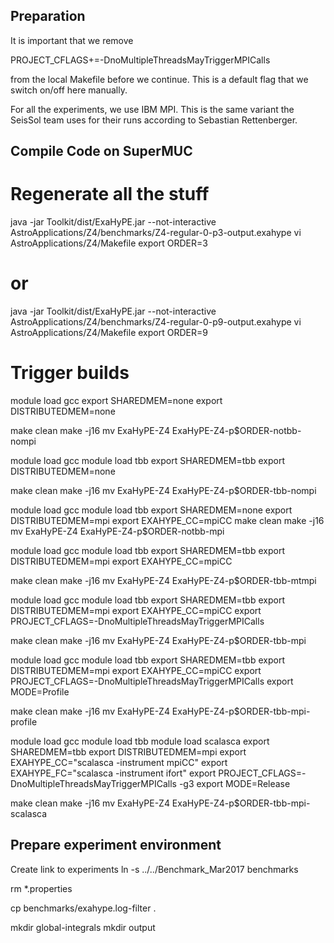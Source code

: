 ## Preparation

It is important that we remove

PROJECT_CFLAGS+=-DnoMultipleThreadsMayTriggerMPICalls

from the local Makefile	before we continue. This is a default flag that we switch on/off here manually.

For all the experiments, we use IBM MPI. This is the same variant the SeisSol 
team uses for their runs according to Sebastian Rettenberger. 



## Compile Code on SuperMUC

# Regenerate all the stuff
java -jar Toolkit/dist/ExaHyPE.jar --not-interactive AstroApplications/Z4/benchmarks/Z4-regular-0-p3-output.exahype
vi AstroApplications/Z4/Makefile
export ORDER=3


# or
java -jar Toolkit/dist/ExaHyPE.jar --not-interactive AstroApplications/Z4/benchmarks/Z4-regular-0-p9-output.exahype
vi AstroApplications/Z4/Makefile
export ORDER=9


# Trigger builds
module load gcc
export SHAREDMEM=none
export DISTRIBUTEDMEM=none

make clean
make -j16
mv ExaHyPE-Z4 ExaHyPE-Z4-p$ORDER-notbb-nompi




module load gcc
module load tbb
export SHAREDMEM=tbb
export DISTRIBUTEDMEM=none

make clean
make -j16
mv ExaHyPE-Z4 ExaHyPE-Z4-p$ORDER-tbb-nompi



module load gcc
module load tbb
export SHAREDMEM=none
export DISTRIBUTEDMEM=mpi
export EXAHYPE_CC=mpiCC
make clean
make -j16
mv ExaHyPE-Z4 ExaHyPE-Z4-p$ORDER-notbb-mpi




module load gcc
module load tbb
export SHAREDMEM=tbb
export DISTRIBUTEDMEM=mpi
export EXAHYPE_CC=mpiCC

make clean
make -j16
mv ExaHyPE-Z4 ExaHyPE-Z4-p$ORDER-tbb-mtmpi




module load gcc
module load tbb
export SHAREDMEM=tbb
export DISTRIBUTEDMEM=mpi
export EXAHYPE_CC=mpiCC
export PROJECT_CFLAGS=-DnoMultipleThreadsMayTriggerMPICalls

make clean
make -j16
mv ExaHyPE-Z4 ExaHyPE-Z4-p$ORDER-tbb-mpi



module load gcc
module load tbb
export SHAREDMEM=tbb
export DISTRIBUTEDMEM=mpi
export EXAHYPE_CC=mpiCC
export PROJECT_CFLAGS=-DnoMultipleThreadsMayTriggerMPICalls
export MODE=Profile

make clean
make -j16
mv ExaHyPE-Z4 ExaHyPE-Z4-p$ORDER-tbb-mpi-profile





module load gcc
module load tbb
module load scalasca
export SHAREDMEM=tbb
export DISTRIBUTEDMEM=mpi
export EXAHYPE_CC="scalasca -instrument mpiCC"
export EXAHYPE_FC="scalasca -instrument ifort"
export PROJECT_CFLAGS=-DnoMultipleThreadsMayTriggerMPICalls -g3
export MODE=Release

make clean
make -j16
mv ExaHyPE-Z4 ExaHyPE-Z4-p$ORDER-tbb-mpi-scalasca




## Prepare experiment environment

Create link to experiments
ln -s ../../Benchmark_Mar2017 benchmarks

rm *.properties

cp benchmarks/exahype.log-filter .

mkdir global-integrals
mkdir output
